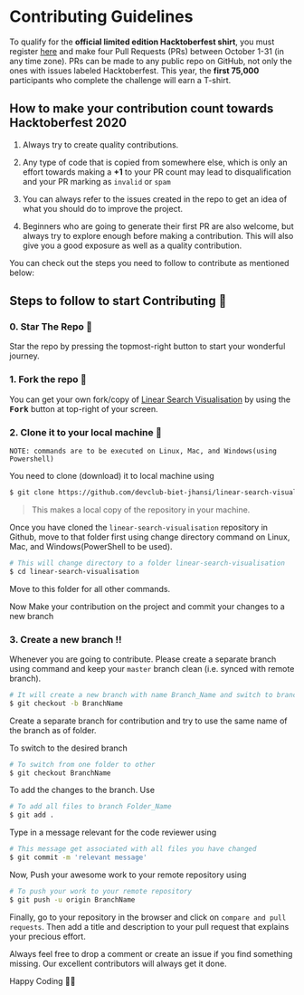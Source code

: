 # Contributing Guidelines

To qualify for the __official limited edition Hacktoberfest shirt__, you must register [here](https://hacktoberfest.digitalocean.com/) and make four Pull Requests (PRs) between October 1-31 (in any time zone). PRs can be made to any public repo on GitHub, not only the ones with issues labeled Hacktoberfest. 
This year, the __first 75,000__ participants who complete the challenge will earn a T-shirt.

## How to make your contribution count towards Hacktoberfest 2020

1. Always try to create quality contributions.

2. Any type of code that is copied from somewhere else, which is only an effort towards making a <b>+1</b> to your PR count may lead to disqualification and your PR marking as `invalid` or `spam`

3. You can always refer to the issues created in the repo to get an idea of what you should do to improve the project.

4. Beginners who are going to generate their first PR are also welcome, but always try to explore enough before making a contribution. This will also give you a good exposure as well as a quality contribution.

You can check out the steps you need to follow to contribute as mentioned below:


## Steps to follow to start Contributing :scroll:

### 0. Star The Repo :star2:

Star the repo by pressing the topmost-right button to start your wonderful journey.


### 1. Fork the repo :fork_and_knife:

You can get your own fork/copy of  <a href="https://github.com/devclub-biet-jhansi/linear-search-visualisation">Linear Search Visualisation</a> by using the <kbd><b>Fork</b></kbd> button at top-right of your screen.


### 2. Clone it to your local machine :busts_in_silhouette:

`NOTE: commands are to be executed on Linux, Mac, and Windows(using Powershell)`

You need to clone (download) it to local machine using

```sh
$ git clone https://github.com/devclub-biet-jhansi/linear-search-visualisation.git
```

> This makes a local copy of the repository in your machine.

Once you have cloned the `linear-search-visualisation` repository in Github, move to that folder first using change directory command on Linux, Mac, and Windows(PowerShell to be used).

```sh
# This will change directory to a folder linear-search-visualisation
$ cd linear-search-visualisation
```

Move to this folder for all other commands.

Now Make your contribution on the project and commit your changes to a new branch

### 3. Create a new branch :bangbang:

Whenever you are going to contribute. Please create a separate branch using command and keep your `master` branch clean (i.e. synced with remote branch).

```sh
# It will create a new branch with name Branch_Name and switch to branch Folder_Name
$ git checkout -b BranchName
```

Create a separate branch for contribution and try to use the same name of the branch as of folder.

To switch to the desired branch

```sh
# To switch from one folder to other
$ git checkout BranchName
```

To add the changes to the branch. Use

```sh
# To add all files to branch Folder_Name
$ git add .
```

Type in a message relevant for the code reviewer using

```sh
# This message get associated with all files you have changed
$ git commit -m 'relevant message'
```

Now, Push your awesome work to your remote repository using

```sh
# To push your work to your remote repository
$ git push -u origin BranchName
```

Finally, go to your repository in the browser and click on `compare and pull requests`.
Then add a title and description to your pull request that explains your precious effort.

 Always feel free to drop a comment or create an issue if you find something missing. Our excellent contributors will always get it done.
 
 Happy Coding 🎉🎉

